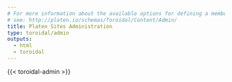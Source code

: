 ```yaml
---
# For more information about the available options for defining a member site,
# see: http://platen.io/schemas/Toroidal/Content/Admin/
title: Platen Sites Administration
type: toroidal/admin
outputs:
  - html
  - toroidal
---
```


{{< toroidal-admin >}}
